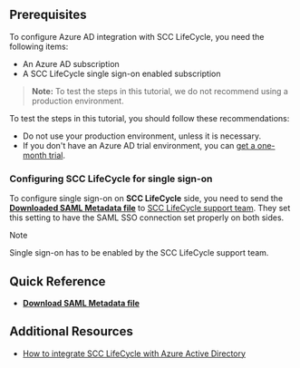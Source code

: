 ## Prerequisites

To configure Azure AD integration with SCC LifeCycle, you need the following items:

- An Azure AD subscription
- A SCC LifeCycle single sign-on enabled subscription

> **Note:**
> To test the steps in this tutorial, we do not recommend using a production environment.

To test the steps in this tutorial, you should follow these recommendations:

- Do not use your production environment, unless it is necessary.
- If you don't have an Azure AD trial environment, you can [get a one-month trial](https://azure.microsoft.com/pricing/free-trial/).

### Configuring SCC LifeCycle for single sign-on

To configure single sign-on on **SCC LifeCycle** side, you need to send the **[Downloaded SAML Metadata file](%metadata:metadataDownloadUrl%)** to [SCC LifeCycle support team](mailto:lifecycle.support@scc.com). They set this setting to have the SAML SSO connection set properly on both sides.

> [!NOTE]
> Single sign-on has to be enabled by the SCC LifeCycle support team.

## Quick Reference

* **[Download SAML Metadata file](%metadata:metadataDownloadUrl%)**

## Additional Resources

* [How to integrate SCC LifeCycle with Azure Active Directory](https://docs.microsoft.com/azure/active-directory/active-directory-saas-scc-lifecycle-tutorial)
